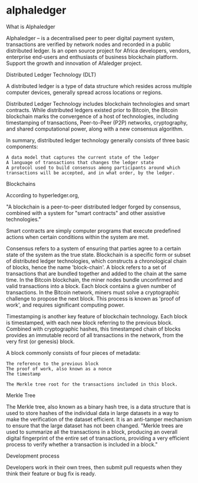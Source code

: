 # alphaledger
What is Alphaledger

Alphaledger – is a decentralised peer to peer digital payment system, transactions are verified by network nodes and recorded in a public distributed ledger. Is an open source project for Africa developers, vendors, enterprise end-users and enthusiasts of business blockchain platform. Support the growth and innovation of Afaledger project.

Distributed Ledger Technology (DLT)

A distributed ledger is a type of data structure which resides across multiple computer devices, generally spread across locations or regions.

Distributed Ledger Technology includes blockchain technologies and smart contracts. While distributed ledgers existed prior to Bitcoin, the Bitcoin blockchain marks the convergence of a host of technologies, including timestamping of transactions, Peer-to-Peer (P2P) networks, cryptography, and shared computational power, along with a new consensus algorithm.

In summary, distributed ledger technology generally consists of three basic components:

    A data model that captures the current state of the ledger
    A language of transactions that changes the ledger state
    A protocol used to build consensus among participants around which transactions will be accepted, and in what order, by the ledger.
    
  Blockchains

According to hyperledger.org,

"A blockchain is a peer-to-peer distributed ledger forged by consensus, combined with a system for "smart contracts" and other assistive technologies."

Smart contracts are simply computer programs that execute predefined actions when certain conditions within the system are met.

Consensus refers to a system of ensuring that parties agree to a certain state of the system as the true state. Blockchain is a specific form or subset of distributed ledger technologies, which constructs a chronological chain of blocks, hence the name 'block-chain'. A block refers to a set of transactions that are bundled together and added to the chain at the same time. In the Bitcoin blockchain, the miner nodes bundle unconfirmed and valid transactions into a block. Each block contains a given number of transactions. In the Bitcoin network, miners must solve a cryptographic challenge to propose the next block. This process is known as 'proof of work', and requires significant computing power.

Timestamping is another key feature of blockchain technology. Each block is timestamped, with each new block referring to the previous block. Combined with cryptographic hashes, this timestamped chain of blocks provides an immutable record of all transactions in the network, from the very first (or genesis) block.

A block commonly consists of four pieces of metadata:

    The reference to the previous block
    The proof of work, also known as a nonce
    The timestamp

    The Merkle tree root for the transactions included in this block.

Merkle Tree

The Merkle tree, also known as a binary hash tree, is a data structure that is used to store hashes of the individual data in large datasets in a way to make the verification of the dataset efficient. It is an anti-tamper mechanism to ensure that the large dataset has not been changed. 
"Merkle trees are used to summarize all the transactions in a block, producing an overall digital fingerprint of the entire set of transactions, providing a very efficient process to verify whether a transaction is included in a block."

Development process

Developers work in their own trees, then submit pull requests when they think their feature or bug fix is ready.
